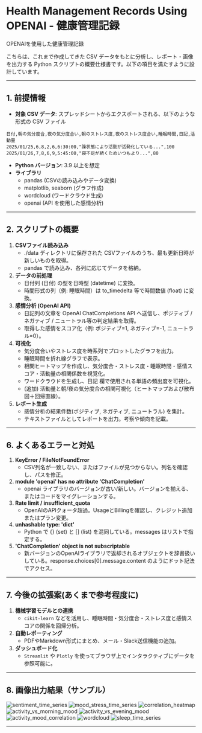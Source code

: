 # Health Management Records Using OPENAI - 健康管理記録

OPENAIを使用した健康管理記録

こちらは、これまで作成してきた CSV データをもとに分析し、レポート・画像を出力する Python スクリプトの概要仕様書です。以下の項目を満たすように設計しています。

---

## 1. 前提情報

- **対象 CSV データ**: スプレッドシートからエクスポートされる、以下のような形式の CSV ファイル

```
日付,朝の気分度合,夜の気分度合い,朝のストレス度,夜のストレス度合い,睡眠時間,日記,活動量
2025/01/25,6,8,2,6,6:30:00,"躁状態により活動が活発化している...",100
2025/01/26,7,8,6,9,5:45:00,"寝不足が続くためいつもより...",80
```

- **Python バージョン**: 3.9 以上を想定
- **ライブラリ**
  - pandas (CSVの読み込みやデータ変換)
  - matplotlib, seaborn (グラフ作成)
  - wordcloud (ワードクラウド生成)
  - openai (API を使用した感情分析)

---

## 2. スクリプトの概要

1. **CSVファイル読み込み**
   - ./data ディレクトリに保存された CSVファイルのうち、最も更新日時が新しいものを取得。
   - pandas で読み込み、各列に応じてデータを格納。
2. **データの前処理**
   - 日付列 (日付) の型を日時型 (datetime) に変換。
   - 時間形式の列（例: 睡眠時間）は to_timedelta 等で時間数値 (float) に変換。
3. **感情分析 (OpenAI API)**
   - 日記列の文章を OpenAI ChatCompletions API へ送信し、ポジティブ / ネガティブ / ニュートラル等の判定結果を取得。
   - 取得した感情をスコア化（例: ポジティブ=1, ネガティブ=-1, ニュートラル=0）。
4. **可視化**
   - 気分度合いやストレス度を時系列でプロットしたグラフを出力。
   - 睡眠時間を折れ線グラフで表示。
   - 相関ヒートマップを作成し、気分度合・ストレス度・睡眠時間・感情スコア・活動量の相関係数を視覚化。
   - ワードクラウドを生成し、日記 欄で使用される単語の頻出度を可視化。
   - (追加) 活動量と朝/夜の気分度合の相関可視化（ヒートマップおよび散布図＋回帰直線）。
5. **レポート生成**
   - 感情分析の結果件数(ポジティブ, ネガティブ, ニュートラル) を集計。
   - テキストファイルとしてレポートを出力。考察や傾向を記載。

---

## 6. よくあるエラーと対処

1. **KeyError / FileNotFoundError**
   - CSV列名が一致しない、またはファイルが見つからない。列名を確認し、パスを修正。
2. **module 'openai' has no attribute 'ChatCompletion'**
   - openai ライブラリのバージョンが古い/新しい。バージョンを揃える、またはコードをマイグレーションする。
3. **Rate limit / insufficient_quota**
   - OpenAIのAPIクォータ超過。UsageとBillingを確認し、クレジット追加またはプラン変更。
4. **unhashable type: 'dict'**
   - Python で {} (set) と [] (list) を混同している。messages はリストで指定する。
5. **'ChatCompletion' object is not subscriptable**
   - 新バージョンのOpenAIライブラリで返却されるオブジェクトを辞書扱いしている。response.choices[0].message.content のようにドット記法でアクセス。

---

## 7. 今後の拡張案(あくまで参考程度に)

1. **機械学習モデルとの連携**
   - `cikit-learn` などを活用し、睡眠時間・気分度合・ストレス度と感情スコアの関係を回帰分析。
2. **自動レポーティング**
   - PDFやMarkdown形式にまとめ、メール・Slack送信機能の追加。
3. **ダッシュボード化**
   - `Streamlit` や `Plotly` を使ってブラウザ上でインタラクティブにデータを参照可能に。

---

## 8. 画像出力結果（サンプル）

![sentiment_time_series](https://github.com/user-attachments/assets/08c11432-e1a5-4fe5-b40d-1f9e11ccf4b4)
![mood_stress_time_series](https://github.com/user-attachments/assets/bab8c793-3c9f-449b-901a-09897675ce24)
![correlation_heatmap](https://github.com/user-attachments/assets/599d7d31-2b04-46cf-ac9d-73668d8cc422)
![activity_vs_morning_mood](https://github.com/user-attachments/assets/9aee9ef7-e7f3-43ad-aa01-4c6a93c6f3f1)
![activity_vs_evening_mood](https://github.com/user-attachments/assets/8bfcdbe8-2c48-4de4-88a6-58a1dfd55398)
![activity_mood_correlation](https://github.com/user-attachments/assets/f4a61202-f4c9-4a88-972d-2925938e2c9b)
![wordcloud](https://github.com/user-attachments/assets/de82d1c8-ab15-445a-9d76-5cab95ec9785)
![sleep_time_series](https://github.com/user-attachments/assets/a5d9ecc2-3ac4-4442-b204-449f48de9307)

---


